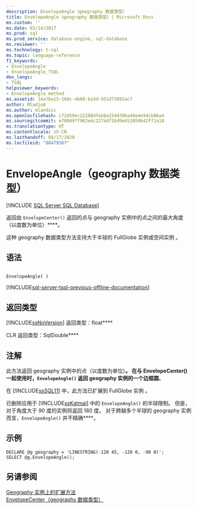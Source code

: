 ```yaml
---
description: EnvelopeAngle（geography 数据类型）
title: EnvelopeAngle（geography 数据类型）| Microsoft Docs
ms.custom: ''
ms.date: 03/14/2017
ms.prod: sql
ms.prod_service: database-engine, sql-database
ms.reviewer: ''
ms.technology: t-sql
ms.topic: language-reference
f1_keywords:
- EnvelopeAngle
- EnvelopeAngle_TSQL
dev_langs:
- TSQL
helpviewer_keywords:
- EnvelopeAngle method
ms.assetid: 14a7ba15-168c-4b08-ba3d-951d73092ac7
author: MladjoA
ms.author: mlandzic
ms.openlocfilehash: c72459ec22208dfebbe234430ba49a4e94cb06a4
ms.sourcegitcommit: e700497f962e4c2274df16d9e651059b42ff1a10
ms.translationtype: HT
ms.contentlocale: zh-CN
ms.lasthandoff: 08/17/2020
ms.locfileid: "88479367"
---
```

# <a name="envelopeangle-geography-data-type"></a>EnvelopeAngle（geography 数据类型）
[!INCLUDE [SQL Server SQL Database](../../includes/applies-to-version/sql-asdb.md)]

  返回由 `EnvelopeCenter()` 返回的点与 geography 实例中的点之间的最大角度（以度数为单位）****。  
  
 这种 geography 数据类型方法支持大于半球的 FullGlobe 实例或空间实例   。  
  
## <a name="syntax"></a>语法  
  
```  
  
EnvelopeAngle( )  
```  

[!INCLUDE[sql-server-tsql-previous-offline-documentation](../../includes/sql-server-tsql-previous-offline-documentation.md)]

## <a name="return-types"></a>返回类型  
 [!INCLUDE[ssNoVersion](../../includes/ssnoversion-md.md)] 返回类型：float****  
  
 CLR 返回类型：SqlDouble****  
  
## <a name="remarks"></a>注解  
 此方法返回 geography 实例中的点（以度数为单位）****。 在与 EnvelopeCenter() 一起使用时，`EnvelopeAngle()` 返回 geography 实例的一个边框圆****。  
  
 在 [!INCLUDE[ssSQL11](../../includes/sssql11-md.md)] 中，此方法已扩展到 FullGlobe 实例  。  
  
 已删除应用于 [!INCLUDE[ssKatmai](../../includes/sskatmai-md.md)] 中的 `EnvelopeAngle()` 的半球限制。 但是，对于角度大于 90 度的实例将返回 180 度。 对于跨越多个半球的 geography 实例而言，`EnvelopeAngle()` 并不精确****。  
  
## <a name="examples"></a>示例  
  
```  
DECLARE @g geography = 'LINESTRING(-120 45, -120 0, -90 0)';   
SELECT @g.EnvelopeAngle();  
```  
  
## <a name="see-also"></a>另请参阅  
 [Geography 实例上的扩展方法](../../t-sql/spatial-geography/extended-methods-on-geography-instances.md)   
 [EnvelopeCenter（geography 数据类型）](../../t-sql/spatial-geography/envelopecenter-geography-data-type.md)  
  
  
